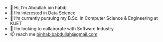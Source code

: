 - 👋 Hi, I’m Abdullah bin habib
- 👀 I’m interested in Data Science
- 🌱 I’m currently pursuing my B.Sc. in Computer Science & Engineering at KUET
- 💞️ I’m looking to collaborate with Software Industry
- 📫 reach me binhabibabdullah@gmail.com

<!---
Abdullah-1998/Abdullah-1998 is a ✨ special ✨ repository because its `README.md` (this file) appears on your GitHub profile.
You can click the Preview link to take a look at your changes.
--->
